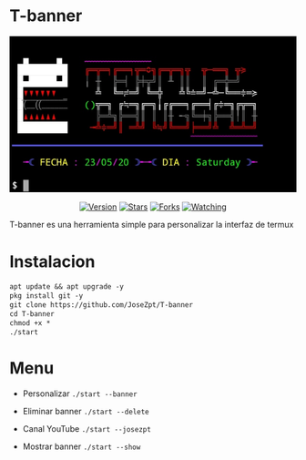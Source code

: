 # T-banner

![](https://raw.githubusercontent.com/JoseZpt/T-banner/master/data/imagen.jpg)
<div align="center">
<a href="#"><img title="Version" src="https://img.shields.io/badge/Version-2.0-green.svg?style=flat-square"></a>
<a href="https://github.com/JoseZpt/T-banner/stargazers/"><img title="Stars" src="https://img.shields.io/github/stars/JoseZpt/T-banner?color=red&style=flat-square"></a>
<a href="https://github.com/JoseZpt/T-banner/network/members"><img title="Forks" src="https://img.shields.io/github/forks/JoseZpt/T-banner?color=red&style=flat-square"></a>
<a href="https://github.com/JoseZpt/T-banner/watchers"><img title="Watching" src="https://img.shields.io/github/watchers/JoseZpt/T-banner?label=Watchers&color=blue&style=flat-square"></a>
</div>

T-banner es una herramienta simple para personalizar la interfaz de termux

# Instalacion 
```
apt update && apt upgrade -y
pkg install git -y
git clone https://github.com/JoseZpt/T-banner
cd T-banner 
chmod +x *
./start
```

# Menu
* Personalizar
`./start --banner`

* Eliminar banner
`./start --delete`

* Canal YouTube
`./start --josezpt`

* Mostrar banner
`./start --show`
